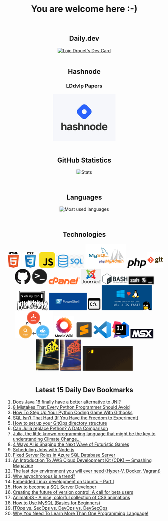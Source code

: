 <h1 align="center"> You are welcome here :-)</h1>

<br />

<div align="center">
    <h2>Daily.dev</h2>    
    <a href="https://app.daily.dev/LDdvlp">
        <img
            src="https://api.daily.dev/devcards/6a2db644d7b342d5924aa8a261fc3c97.png?r=d2h" width="400"
            alt="Loïc Drouet's Dev Card" 
        />
    </a>
</div>

<br />

<div align="center">
    <h2>Hashnode</h2>
    <h3>LDdvlp Papers</h3>
    <a href="https://lddvlp.hashnode.dev/">
        <img 
            src="/images/00-hashnode-logo.jfif" 
            width="200" alt="LDdvlp Papers" 
        />
    </a>
</div>

<br />

<div align="center">
    <h2>GitHub Statistics</h2>
    
![Stats](https://github-readme-stats.vercel.app/api?username=lddvlp&show_icons=true&theme=radical&count_private=true)

</div>

<br />

<div align="center">
    <h2>Languages</h2>

![Most used languages](https://github-readme-stats.vercel.app/api/top-langs/?username=lddvlp)

</div>

<br />

<div align="center">
    <h2>Technologies</h2>

<!-- Image #01    -->
<img alt="HTML5" width="50px" src="https://raw.githubusercontent.com/github/explore/80688e429a7d4ef2fca1e82350fe8e3517d3494d/topics/html/html.png" />

<!-- Image #02    -->
<img alt="CSS3" width="50px" src="https://raw.githubusercontent.com/github/explore/80688e429a7d4ef2fca1e82350fe8e3517d3494d/topics/css/css.png" />

<!-- Image #03    -->
<img alt="JavaScript" width="50px"   src="/images/03-javascript-logo.png" />

<!-- Image #04    -->
<img alt="SQL" width="90px" src="/images/04-sql-logo.jpg" />

<!-- Image #05    -->
<img alt="phpMyAdmin-MySQL" width="130px" src="/images/05-phpmyadmin-mysql-logo.png" />

<!-- Image #06    -->
<img alt="PHP" width="60px" src="/images/06-php-logo-alt.png" />

<!-- Image #07    -->
<img alt="Git" width="50px" src="https://raw.githubusercontent.com/github/explore/80688e429a7d4ef2fca1e82350fe8e3517d3494d/topics/git/git.png" />

<!-- Image #08    -->
<img alt="GitHub" width="50px" src="https://raw.githubusercontent.com/github/explore/78df643247d429f6cc873026c0622819ad797942/topics/github/github.png" />

<!-- Image #09    -->
<img alt="Shell" width="50px" src="https://raw.githubusercontent.com/github/explore/80688e429a7d4ef2fca1e82350fe8e3517d3494d/topics/terminal/terminal.png" />

<!-- Image #10    -->
<img alt="cPanel" width="100px" src="/images/10-cpanel-logo.png" />

<!-- Image #11    -->
<img alt="Joomla!" width="65px" src="/images/11-joomla-logo.png" />

<!-- Image #12    -->
<img alt="Bash" width="80px" src="/images/12-bash-logo.png" />

<!-- Image #13    -->
<img alt="Zsh" width="80px" src="/images/13-zsh-logo.gif" />

<!-- Image #14    -->
<img alt="Oh My Zsh" width="100px" src="/images/14-oh_my_zsh-logo.png" />

<!-- Image #15    -->
<img alt="PowerShell" width="120px" src="/images/15-powershell-logo.jpg" />

<!-- Image #16    -->
<img alt="cmd" width="40px" src="/images/16-cmd-logo.png" />

<!-- Image #17    -->
<img alt="WSL2" width="160px" src="/images/17-wsl2-logo.jpg" />

<!-- Image #18    -->
<img alt="MVC" width="120px" src="/images/18-mvc-logo.jpg" />

<!-- Image #19    -->
<img alt="MediaWiki" width="65px" src="/images/19-mediawiki-logo.png" />

<!-- Image #90    -->
<img alt="Sublime Text" width="55px" src="/images/90-sublime_text-logo.png" />

<!-- Image #91    -->
<img alt="VS Code" width="55px" src="/images/91-vs_code-logo.png" />

<!-- Image #92    -->
<img alt="IntelliJ IDEA" width="55px" src="/images/92-intellij_idea.png" />

<!-- Image #95   -->
<img alt="MSX" width="73px" src="/images/95-msx-logo.png" />

<!-- Image #96    -->
<img alt="MSX-BASIC" width="73px" src="/images/96-msx_ basic-logo.jfif" />

<!-- Image #97    -->
<img alt="MSX-DOS" width="69px" src="/images/97-msx_dos-logo.jpg" />

<!-- Image #99    -->
<img alt="Amber Terminal" width="160px" src="/images/98-amber_terminal.gif" />

</div>

<br />

<div align="center">
    <h2>Latest 15 Daily Dev Bookmarks</h2>
</div>

<!-- daily.dev BOOKMARKS:START -->
1. [Does Java 18 finally have a better alternative to JNI?](https://app.daily.dev/posts/cY6yLlon7?utm_source=rss&utm_medium=bookmarks&utm_campaign=Yaq6rDv_C)
2. [8 Mistakes That Every Python Programmer Should Avoid](https://app.daily.dev/posts/zfeB5v4rI?utm_source=rss&utm_medium=bookmarks&utm_campaign=Yaq6rDv_C)
3. [How To Step Up Your Python Coding Game With Githooks](https://app.daily.dev/posts/ForPnWYbX?utm_source=rss&utm_medium=bookmarks&utm_campaign=Yaq6rDv_C)
4. [SQL Isn’t That Hard &lpar;If You Have the Freedom to Experiment&rpar;](https://app.daily.dev/posts/hxW470KyA?utm_source=rss&utm_medium=bookmarks&utm_campaign=Yaq6rDv_C)
5. [How to set up your GitOps directory structure](https://app.daily.dev/posts/g1BiN-KsH?utm_source=rss&utm_medium=bookmarks&utm_campaign=Yaq6rDv_C)
6. [Can Julia replace Python? A Data Comparison](https://app.daily.dev/posts/Yv4j2FEMj?utm_source=rss&utm_medium=bookmarks&utm_campaign=Yaq6rDv_C)
7. [Julia, the little known programming language that might be the key to understanding Climate Change…](https://app.daily.dev/posts/ZNl9g2pEq?utm_source=rss&utm_medium=bookmarks&utm_campaign=Yaq6rDv_C)
8. [4 Ways AI is Shaping the Next Wave of Futuristic Games](https://app.daily.dev/posts/860SHt6W_?utm_source=rss&utm_medium=bookmarks&utm_campaign=Yaq6rDv_C)
9. [Scheduling Jobs with Node.js](https://app.daily.dev/posts/9KYXz3vJU?utm_source=rss&utm_medium=bookmarks&utm_campaign=Yaq6rDv_C)
10. [Fixed Server Roles in Azure SQL Database Server](https://app.daily.dev/posts/OAMFO_VNa?utm_source=rss&utm_medium=bookmarks&utm_campaign=Yaq6rDv_C)
11. [An Introduction To AWS Cloud Development Kit &lpar;CDK&rpar; — Smashing Magazine](https://app.daily.dev/posts/rh_ARrti_?utm_source=rss&utm_medium=bookmarks&utm_campaign=Yaq6rDv_C)
12. [The last dev environment you will ever need &lpar;Hyper-V, Docker, Vagrant&rpar;](https://app.daily.dev/posts/KAJMF8hlr?utm_source=rss&utm_medium=bookmarks&utm_campaign=Yaq6rDv_C)
13. [Why asynchronous is a trend?](https://app.daily.dev/posts/C_aaysTL7?utm_source=rss&utm_medium=bookmarks&utm_campaign=Yaq6rDv_C)
14. [Embedded Linux development on Ubuntu – Part I](https://app.daily.dev/posts/hV6Jyj01s?utm_source=rss&utm_medium=bookmarks&utm_campaign=Yaq6rDv_C)
15. [How to become a SQL Server Developer](https://app.daily.dev/posts/uFtfeaVfY?utm_source=rss&utm_medium=bookmarks&utm_campaign=Yaq6rDv_C)
16. [Creating the future of version control: A call for beta users](https://app.daily.dev/posts/44aKboHMy?utm_source=rss&utm_medium=bookmarks&utm_campaign=Yaq6rDv_C)
17. [AnimatiSS - A nice, colorful collection of CSS animations](https://app.daily.dev/posts/XtCnF9C6x?utm_source=rss&utm_medium=bookmarks&utm_campaign=Yaq6rDv_C)
18. [How to Use MySQL &lpar;Basics for Beginners&rpar;](https://app.daily.dev/posts/iW8wiLxhu?utm_source=rss&utm_medium=bookmarks&utm_campaign=Yaq6rDv_C)
19. [ITOps vs. SecOps vs. DevOps vs. DevSecOps](https://app.daily.dev/posts/mgqRWKsip?utm_source=rss&utm_medium=bookmarks&utm_campaign=Yaq6rDv_C)
20. [Why You Need To Learn More Than One Programming Language!](https://app.daily.dev/posts/KdNTKk7hW?utm_source=rss&utm_medium=bookmarks&utm_campaign=Yaq6rDv_C)

<!-- daily.dev BOOKMARKS:END -->
